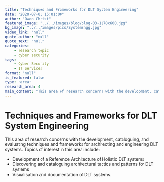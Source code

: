 ```yaml
---
title: "Techniques and Frameworks for DLT System Engineering"
date: "2020-07-01 15:01:00"
author: "Owen Christ"
featured_image: "../../images/blog/blog-03-1170x600.jpg"
bg_image: "../../images/pics/SystemEngg.jpg"
video_link: "null"
quote_author: "null"
quote_text: "null"
categories: 
    - research topic
    - cyber security
tags: 
    - Cyber Security
    - IT Services
format: "null"
is_featured: false
type: "area"
research_area: 4
main_content: "This area of research concerns with the development, cataloguing, and evaluating techniques and frameworks for architecting and engineering DLT systems"
---
```



# Techniques and Frameworks for DLT System Engineering

This area of research concerns with the development, cataloguing, and evaluating techniques and frameworks for architecting and engineering DLT systems. Topics of interest in this area include:

- Development of a Reference Architecture of Holistic DLT systems
- Discovering and cataloguing architectural tactics and patterns for DLT systems
- Visualisation and documentation of DLT systems.
